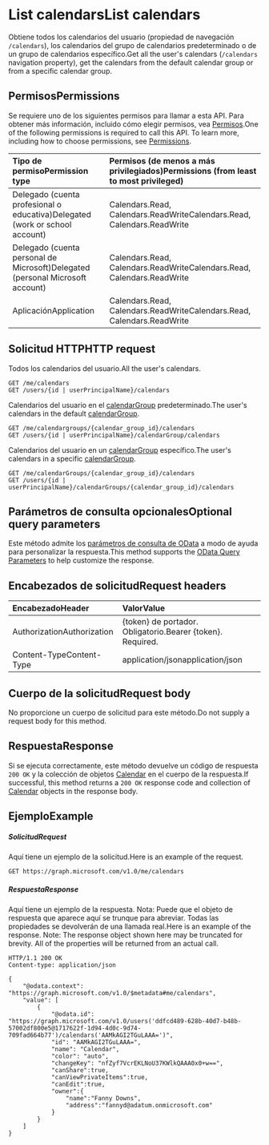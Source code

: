 # <a name="list-calendars"></a><span data-ttu-id="6043e-101">List calendars</span><span class="sxs-lookup"><span data-stu-id="6043e-101">List calendars</span></span>

<span data-ttu-id="6043e-102">Obtiene todos los calendarios del usuario (propiedad de navegación `/calendars`), los calendarios del grupo de calendarios predeterminado o de un grupo de calendarios específico.</span><span class="sxs-lookup"><span data-stu-id="6043e-102">Get all the user's calendars (`/calendars` navigation property), get the calendars from the default calendar group or from a specific calendar group.</span></span> 
## <a name="permissions"></a><span data-ttu-id="6043e-103">Permisos</span><span class="sxs-lookup"><span data-stu-id="6043e-103">Permissions</span></span>
<span data-ttu-id="6043e-p101">Se requiere uno de los siguientes permisos para llamar a esta API. Para obtener más información, incluido cómo elegir permisos, vea [Permisos](../../../concepts/permissions_reference.md).</span><span class="sxs-lookup"><span data-stu-id="6043e-p101">One of the following permissions is required to call this API. To learn more, including how to choose permissions, see [Permissions](../../../concepts/permissions_reference.md).</span></span>

|<span data-ttu-id="6043e-106">Tipo de permiso</span><span class="sxs-lookup"><span data-stu-id="6043e-106">Permission type</span></span>      | <span data-ttu-id="6043e-107">Permisos (de menos a más privilegiados)</span><span class="sxs-lookup"><span data-stu-id="6043e-107">Permissions (from least to most privileged)</span></span>              |
|:--------------------|:---------------------------------------------------------|
|<span data-ttu-id="6043e-108">Delegado (cuenta profesional o educativa)</span><span class="sxs-lookup"><span data-stu-id="6043e-108">Delegated (work or school account)</span></span> | <span data-ttu-id="6043e-109">Calendars.Read, Calendars.ReadWrite</span><span class="sxs-lookup"><span data-stu-id="6043e-109">Calendars.Read, Calendars.ReadWrite</span></span>    |
|<span data-ttu-id="6043e-110">Delegado (cuenta personal de Microsoft)</span><span class="sxs-lookup"><span data-stu-id="6043e-110">Delegated (personal Microsoft account)</span></span> | <span data-ttu-id="6043e-111">Calendars.Read, Calendars.ReadWrite</span><span class="sxs-lookup"><span data-stu-id="6043e-111">Calendars.Read, Calendars.ReadWrite</span></span>    |
|<span data-ttu-id="6043e-112">Aplicación</span><span class="sxs-lookup"><span data-stu-id="6043e-112">Application</span></span> | <span data-ttu-id="6043e-113">Calendars.Read, Calendars.ReadWrite</span><span class="sxs-lookup"><span data-stu-id="6043e-113">Calendars.Read, Calendars.ReadWrite</span></span> |

## <a name="http-request"></a><span data-ttu-id="6043e-114">Solicitud HTTP</span><span class="sxs-lookup"><span data-stu-id="6043e-114">HTTP request</span></span>
<!-- { "blockType": "ignored" } -->

<span data-ttu-id="6043e-115">Todos los calendarios del usuario.</span><span class="sxs-lookup"><span data-stu-id="6043e-115">All the user's calendars.</span></span>
```http
GET /me/calendars
GET /users/{id | userPrincipalName}/calendars
```

<span data-ttu-id="6043e-116">Calendarios del usuario en el [calendarGroup](../resources/calendarGroup.md) predeterminado.</span><span class="sxs-lookup"><span data-stu-id="6043e-116">The user's calendars in the default [calendarGroup](../resources/calendarGroup.md).</span></span>
```http
GET /me/calendargroups/{calendar_group_id}/calendars
GET /users/{id | userPrincipalName}/calendarGroup/calendars
```

<span data-ttu-id="6043e-117">Calendarios del usuario en un [calendarGroup](../resources/calendarGroup.md) específico.</span><span class="sxs-lookup"><span data-stu-id="6043e-117">The user's calendars in a specific [calendarGroup](../resources/calendarGroup.md).</span></span>
```http
GET /me/calendarGroups/{calendar_group_id}/calendars
GET /users/{id | userPrincipalName}/calendarGroups/{calendar_group_id}/calendars
```

## <a name="optional-query-parameters"></a><span data-ttu-id="6043e-118">Parámetros de consulta opcionales</span><span class="sxs-lookup"><span data-stu-id="6043e-118">Optional query parameters</span></span>
<span data-ttu-id="6043e-119">Este método admite los [parámetros de consulta de OData](http://developer.microsoft.com/en-us/graph/docs/overview/query_parameters) a modo de ayuda para personalizar la respuesta.</span><span class="sxs-lookup"><span data-stu-id="6043e-119">This method supports the [OData Query Parameters](http://developer.microsoft.com/en-us/graph/docs/overview/query_parameters) to help customize the response.</span></span>
## <a name="request-headers"></a><span data-ttu-id="6043e-120">Encabezados de solicitud</span><span class="sxs-lookup"><span data-stu-id="6043e-120">Request headers</span></span>
| <span data-ttu-id="6043e-121">Encabezado</span><span class="sxs-lookup"><span data-stu-id="6043e-121">Header</span></span>       | <span data-ttu-id="6043e-122">Valor</span><span class="sxs-lookup"><span data-stu-id="6043e-122">Value</span></span> |
|:---------------|:--------|
| <span data-ttu-id="6043e-123">Authorization</span><span class="sxs-lookup"><span data-stu-id="6043e-123">Authorization</span></span>  | <span data-ttu-id="6043e-p102">{token} de portador. Obligatorio.</span><span class="sxs-lookup"><span data-stu-id="6043e-p102">Bearer {token}. Required.</span></span>  |
| <span data-ttu-id="6043e-126">Content-Type</span><span class="sxs-lookup"><span data-stu-id="6043e-126">Content-Type</span></span>   | <span data-ttu-id="6043e-127">application/json</span><span class="sxs-lookup"><span data-stu-id="6043e-127">application/json</span></span> |

## <a name="request-body"></a><span data-ttu-id="6043e-128">Cuerpo de la solicitud</span><span class="sxs-lookup"><span data-stu-id="6043e-128">Request body</span></span>
<span data-ttu-id="6043e-129">No proporcione un cuerpo de solicitud para este método.</span><span class="sxs-lookup"><span data-stu-id="6043e-129">Do not supply a request body for this method.</span></span>

## <a name="response"></a><span data-ttu-id="6043e-130">Respuesta</span><span class="sxs-lookup"><span data-stu-id="6043e-130">Response</span></span>

<span data-ttu-id="6043e-131">Si se ejecuta correctamente, este método devuelve un código de respuesta `200 OK` y la colección de objetos [Calendar](../resources/calendar.md) en el cuerpo de la respuesta.</span><span class="sxs-lookup"><span data-stu-id="6043e-131">If successful, this method returns a `200 OK` response code and collection of [Calendar](../resources/calendar.md) objects in the response body.</span></span>
## <a name="example"></a><span data-ttu-id="6043e-132">Ejemplo</span><span class="sxs-lookup"><span data-stu-id="6043e-132">Example</span></span>
##### <a name="request"></a><span data-ttu-id="6043e-133">Solicitud</span><span class="sxs-lookup"><span data-stu-id="6043e-133">Request</span></span>
<span data-ttu-id="6043e-134">Aquí tiene un ejemplo de la solicitud.</span><span class="sxs-lookup"><span data-stu-id="6043e-134">Here is an example of the request.</span></span>
<!-- {
  "blockType": "request",
  "name": "get_calendars"
}-->
```http
GET https://graph.microsoft.com/v1.0/me/calendars
```
##### <a name="response"></a><span data-ttu-id="6043e-135">Respuesta</span><span class="sxs-lookup"><span data-stu-id="6043e-135">Response</span></span>
<span data-ttu-id="6043e-p103">Aquí tiene un ejemplo de la respuesta. Nota: Puede que el objeto de respuesta que aparece aquí se trunque para abreviar. Todas las propiedades se devolverán de una llamada real.</span><span class="sxs-lookup"><span data-stu-id="6043e-p103">Here is an example of the response. Note: The response object shown here may be truncated for brevity. All of the properties will be returned from an actual call.</span></span>
<!-- {
  "blockType": "response",
  "truncated": true,
  "@odata.type": "microsoft.graph.calendar",
  "isCollection": true
} -->
```http
HTTP/1.1 200 OK
Content-type: application/json

{
    "@odata.context": "https://graph.microsoft.com/v1.0/$metadata#me/calendars",
    "value": [
        {
            "@odata.id": "https://graph.microsoft.com/v1.0/users('ddfcd489-628b-40d7-b48b-57002df800e5@1717622f-1d94-4d0c-9d74-709fad664b77')/calendars('AAMkAGI2TGuLAAA=')",
            "id": "AAMkAGI2TGuLAAA=",
            "name": "Calendar",
            "color": "auto",
            "changeKey": "nfZyf7VcrEKLNoU37KWlkQAAA0x0+w==",
            "canShare":true,
            "canViewPrivateItems":true,
            "canEdit":true,
            "owner":{
                "name":"Fanny Downs",
                "address":"fannyd@adatum.onmicrosoft.com"
            }
        }
    ]
}
```

<!-- uuid: 8fcb5dbc-d5aa-4681-8e31-b001d5168d79
2015-10-25 14:57:30 UTC -->
<!-- {
  "type": "#page.annotation",
  "description": "List calendars",
  "keywords": "",
  "section": "documentation",
  "tocPath": ""
}-->